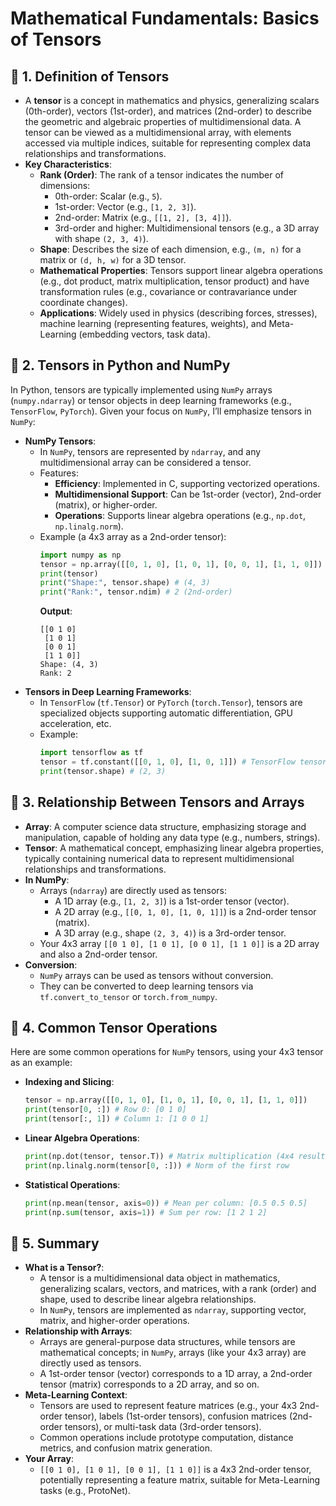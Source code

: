 # Mathematical Fundamentals: Basics of Tensors

## 📖 **1. Definition of Tensors**
- A **tensor** is a concept in mathematics and physics, generalizing scalars (0th-order), vectors (1st-order), and matrices (2nd-order) to describe the geometric and algebraic properties of multidimensional data. A tensor can be viewed as a multidimensional array, with elements accessed via multiple indices, suitable for representing complex data relationships and transformations.
- **Key Characteristics**:
  - **Rank (Order)**: The rank of a tensor indicates the number of dimensions:
    - 0th-order: Scalar (e.g., `5`).
    - 1st-order: Vector (e.g., `[1, 2, 3]`).
    - 2nd-order: Matrix (e.g., `[[1, 2], [3, 4]]`).
    - 3rd-order and higher: Multidimensional tensors (e.g., a 3D array with shape `(2, 3, 4)`).
  - **Shape**: Describes the size of each dimension, e.g., `(m, n)` for a matrix or `(d, h, w)` for a 3D tensor.
  - **Mathematical Properties**: Tensors support linear algebra operations (e.g., dot product, matrix multiplication, tensor product) and have transformation rules (e.g., covariance or contravariance under coordinate changes).
  - **Applications**: Widely used in physics (describing forces, stresses), machine learning (representing features, weights), and Meta-Learning (embedding vectors, task data).



## 📖 **2. Tensors in Python and NumPy**
In Python, tensors are typically implemented using `NumPy` arrays (`numpy.ndarray`) or tensor objects in deep learning frameworks (e.g., `TensorFlow`, `PyTorch`). Given your focus on `NumPy`, I’ll emphasize tensors in `NumPy`:
- **NumPy Tensors**:
  - In `NumPy`, tensors are represented by `ndarray`, and any multidimensional array can be considered a tensor.
  - Features:
    - **Efficiency**: Implemented in C, supporting vectorized operations.
    - **Multidimensional Support**: Can be 1st-order (vector), 2nd-order (matrix), or higher-order.
    - **Operations**: Supports linear algebra operations (e.g., `np.dot`, `np.linalg.norm`).
  - Example (a 4x3 array as a 2nd-order tensor):
    ```python
    import numpy as np
    tensor = np.array([[0, 1, 0], [1, 0, 1], [0, 0, 1], [1, 1, 0]]) # 2nd-order tensor
    print(tensor)
    print("Shape:", tensor.shape) # (4, 3)
    print("Rank:", tensor.ndim) # 2 (2nd-order)
    ```
    **Output**:
    ```
    [[0 1 0]
     [1 0 1]
     [0 0 1]
     [1 1 0]]
    Shape: (4, 3)
    Rank: 2
    ```
- **Tensors in Deep Learning Frameworks**:
  - In `TensorFlow` (`tf.Tensor`) or `PyTorch` (`torch.Tensor`), tensors are specialized objects supporting automatic differentiation, GPU acceleration, etc.
  - Example:
    ```python
    import tensorflow as tf
    tensor = tf.constant([[0, 1, 0], [1, 0, 1]]) # TensorFlow tensor
    print(tensor.shape) # (2, 3)
    ```



## 📖 **3. Relationship Between Tensors and Arrays**
- **Array**: A computer science data structure, emphasizing storage and manipulation, capable of holding any data type (e.g., numbers, strings).
- **Tensor**: A mathematical concept, emphasizing linear algebra properties, typically containing numerical data to represent multidimensional relationships and transformations.
- **In NumPy**:
  - Arrays (`ndarray`) are directly used as tensors:
    - A 1D array (e.g., `[1, 2, 3]`) is a 1st-order tensor (vector).
    - A 2D array (e.g., `[[0, 1, 0], [1, 0, 1]]`) is a 2nd-order tensor (matrix).
    - A 3D array (e.g., shape `(2, 3, 4)`) is a 3rd-order tensor.
  - Your 4x3 array `[[0 1 0], [1 0 1], [0 0 1], [1 1 0]]` is a 2D array and also a 2nd-order tensor.
- **Conversion**:
  - `NumPy` arrays can be used as tensors without conversion.
  - They can be converted to deep learning tensors via `tf.convert_to_tensor` or `torch.from_numpy`.



## 📖 **4. Common Tensor Operations**
Here are some common operations for `NumPy` tensors, using your 4x3 tensor as an example:
- **Indexing and Slicing**:
  ```python
  tensor = np.array([[0, 1, 0], [1, 0, 1], [0, 0, 1], [1, 1, 0]])
  print(tensor[0, :]) # Row 0: [0 1 0]
  print(tensor[:, 1]) # Column 1: [1 0 0 1]
  ```
- **Linear Algebra Operations**:
  ```python
  print(np.dot(tensor, tensor.T)) # Matrix multiplication (4x4 result)
  print(np.linalg.norm(tensor[0, :])) # Norm of the first row
  ```
- **Statistical Operations**:
  ```python
  print(np.mean(tensor, axis=0)) # Mean per column: [0.5 0.5 0.5]
  print(np.sum(tensor, axis=1)) # Sum per row: [1 2 1 2]
  ```



## 📖 **5. Summary**
- **What is a Tensor?**:
  - A tensor is a multidimensional data object in mathematics, generalizing scalars, vectors, and matrices, with a rank (order) and shape, used to describe linear algebra relationships.
  - In `NumPy`, tensors are implemented as `ndarray`, supporting vector, matrix, and higher-order operations.
- **Relationship with Arrays**:
  - Arrays are general-purpose data structures, while tensors are mathematical concepts; in `NumPy`, arrays (like your 4x3 array) are directly used as tensors.
  - A 1st-order tensor (vector) corresponds to a 1D array, a 2nd-order tensor (matrix) corresponds to a 2D array, and so on.
- **Meta-Learning Context**:
  - Tensors are used to represent feature matrices (e.g., your 4x3 2nd-order tensor), labels (1st-order tensors), confusion matrices (2nd-order tensors), or multi-task data (3rd-order tensors).
  - Common operations include prototype computation, distance metrics, and confusion matrix generation.
- **Your Array**:
  - `[[0 1 0], [1 0 1], [0 0 1], [1 1 0]]` is a 4x3 2nd-order tensor, potentially representing a feature matrix, suitable for Meta-Learning tasks (e.g., ProtoNet).
